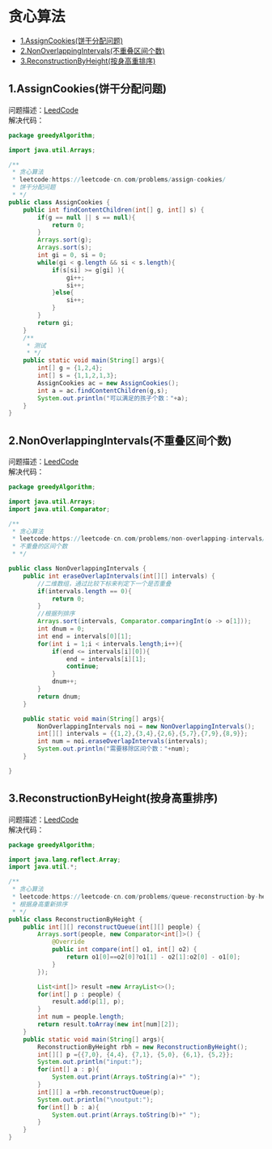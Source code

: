 # 贪心算法
* [1.AssignCookies(饼干分配问题)](https://github.com/Hi-world-DF/Interview-knowledge-points/blob/master/LeetCode/greedyAlgorithm.md#1assigncookies%E9%A5%BC%E5%B9%B2%E5%88%86%E9%85%8D%E9%97%AE%E9%A2%98)
* [2.NonOverlappingIntervals(不重叠区间个数)](https://github.com/Hi-world-DF/Interview-knowledge-points/blob/master/LeetCode/greedyAlgorithm.md#2nonoverlappingintervals%E4%B8%8D%E9%87%8D%E5%8F%A0%E5%8C%BA%E9%97%B4%E4%B8%AA%E6%95%B0)
* [3.ReconstructionByHeight(按身高重排序)](https://github.com/Hi-world-DF/Interview-knowledge-points/blob/master/LeetCode/greedyAlgorithm.md#3reconstructionbyheight%E6%8C%89%E8%BA%AB%E9%AB%98%E9%87%8D%E6%8E%92%E5%BA%8F)


## 1.AssignCookies(饼干分配问题)
问题描述：[LeedCode](https://leetcode-cn.com/problems/assign-cookies/)  
解决代码：
``` java
package greedyAlgorithm;

import java.util.Arrays;

/**
 * 贪心算法
 * leetcode:https://leetcode-cn.com/problems/assign-cookies/
 * 饼干分配问题
 * */
public class AssignCookies {
    public int findContentChildren(int[] g, int[] s) {
        if(g == null || s == null){
            return 0;
        }
        Arrays.sort(g);
        Arrays.sort(s);
        int gi = 0, si = 0;
        while(gi < g.length && si < s.length){
            if(s[si] >= g[gi] ){
                gi++;
                si++;
            }else{
                si++;
            }
        }
        return gi;
    }
    /**
     * 测试
     * */
    public static void main(String[] args){
        int[] g = {1,2,4};
        int[] s = {1,1,2,1,3};
        AssignCookies ac = new AssignCookies();
        int a = ac.findContentChildren(g,s);
        System.out.println("可以满足的孩子个数："+a);
    }
}
```

## 2.NonOverlappingIntervals(不重叠区间个数)  
问题描述：[LeedCode](https://leetcode-cn.com/problems/non-overlapping-intervals/description/)   
解决代码：
``` java
package greedyAlgorithm;

import java.util.Arrays;
import java.util.Comparator;

/**
 * 贪心算法
 * leetcode:https://leetcode-cn.com/problems/non-overlapping-intervals/description/
 * 不重叠的区间个数
 * */

public class NonOverlappingIntervals {
    public int eraseOverlapIntervals(int[][] intervals) {
        //二维数组，通过比较下标来判定下一个是否重叠
        if(intervals.length == 0){
            return 0;
        }
        //根据列排序
        Arrays.sort(intervals, Comparator.comparingInt(o -> o[1]));
        int dnum = 0;
        int end = intervals[0][1];
        for(int i = 1;i < intervals.length;i++){
            if(end <= intervals[i][0]){
                end = intervals[i][1];
                continue;
            }
            dnum++;
        }
        return dnum;
    }

    public static void main(String[] args){
        NonOverlappingIntervals noi = new NonOverlappingIntervals();
        int[][] intervals = {{1,2},{3,4},{2,6},{5,7},{7,9},{8,9}};
        int num = noi.eraseOverlapIntervals(intervals);
        System.out.println("需要移除区间个数："+num);
    }

}

```
## 3.ReconstructionByHeight(按身高重排序) 
问题描述：[LeedCode](https://leetcode-cn.com/problems/queue-reconstruction-by-height/)   
解决代码：
``` java
package greedyAlgorithm;

import java.lang.reflect.Array;
import java.util.*;

/**
 * 贪心算法
 * leetcode:https://leetcode-cn.com/problems/queue-reconstruction-by-height/
 * 根据身高重新排序
 * */
public class ReconstructionByHeight {
    public int[][] reconstructQueue(int[][] people) {
        Arrays.sort(people, new Comparator<int[]>() {
            @Override
            public int compare(int[] o1, int[] o2) {
                return o1[0]==o2[0]?o1[1] - o2[1]:o2[0] - o1[0];
            }
        });

        List<int[]> result =new ArrayList<>();
        for(int[] p : people) {
            result.add(p[1], p);
        }
        int num = people.length;
        return result.toArray(new int[num][2]);
    }
    public static void main(String[] args){
        ReconstructionByHeight rbh = new ReconstructionByHeight();
        int[][] p ={{7,0}, {4,4}, {7,1}, {5,0}, {6,1}, {5,2}};
        System.out.println("input:");
        for(int[] a : p){
            System.out.print(Arrays.toString(a)+" ");
        }
        int[][] a =rbh.reconstructQueue(p);
        System.out.println("\noutput:");
        for(int[] b : a){
            System.out.print(Arrays.toString(b)+" ");
        }
    }
}
```
